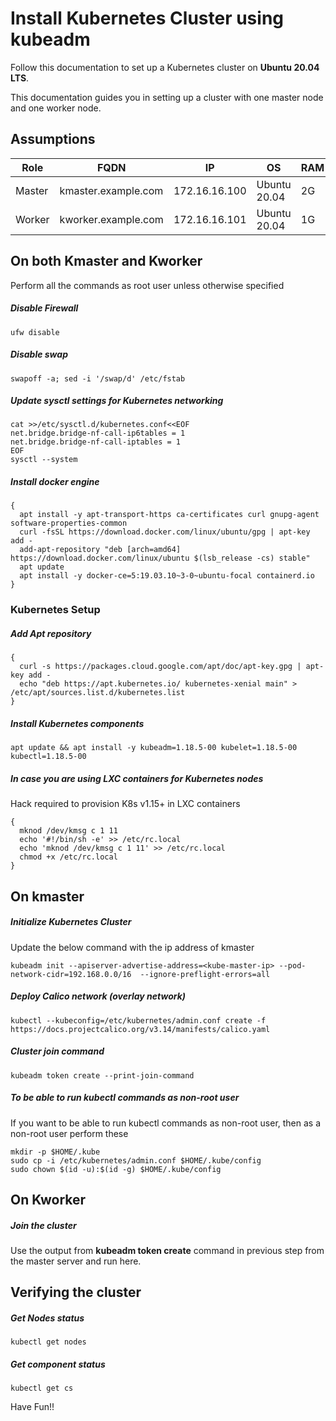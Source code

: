 # Install Kubernetes Cluster using kubeadm

Follow this documentation to set up a Kubernetes cluster on **Ubuntu 20.04 LTS**.

This documentation guides you in setting up a cluster with one master node and one worker node.

## Assumptions

| Role   | FQDN                | IP            | OS           | RAM | CPU |
| ------ | ------------------- | ------------- | ------------ | --- | --- |
| Master | kmaster.example.com | 172.16.16.100 | Ubuntu 20.04 | 2G  | 2   |
| Worker | kworker.example.com | 172.16.16.101 | Ubuntu 20.04 | 1G  | 1   |

## On both Kmaster and Kworker

Perform all the commands as root user unless otherwise specified

##### Disable Firewall

```
ufw disable
```

##### Disable swap

```
swapoff -a; sed -i '/swap/d' /etc/fstab
```

##### Update sysctl settings for Kubernetes networking

```
cat >>/etc/sysctl.d/kubernetes.conf<<EOF
net.bridge.bridge-nf-call-ip6tables = 1
net.bridge.bridge-nf-call-iptables = 1
EOF
sysctl --system
```

##### Install docker engine

```
{
  apt install -y apt-transport-https ca-certificates curl gnupg-agent software-properties-common
  curl -fsSL https://download.docker.com/linux/ubuntu/gpg | apt-key add -
  add-apt-repository "deb [arch=amd64] https://download.docker.com/linux/ubuntu $(lsb_release -cs) stable"
  apt update
  apt install -y docker-ce=5:19.03.10~3-0~ubuntu-focal containerd.io
}
```

### Kubernetes Setup

##### Add Apt repository

```
{
  curl -s https://packages.cloud.google.com/apt/doc/apt-key.gpg | apt-key add -
  echo "deb https://apt.kubernetes.io/ kubernetes-xenial main" > /etc/apt/sources.list.d/kubernetes.list
}
```

##### Install Kubernetes components

```
apt update && apt install -y kubeadm=1.18.5-00 kubelet=1.18.5-00 kubectl=1.18.5-00
```

##### In case you are using LXC containers for Kubernetes nodes

Hack required to provision K8s v1.15+ in LXC containers

```
{
  mknod /dev/kmsg c 1 11
  echo '#!/bin/sh -e' >> /etc/rc.local
  echo 'mknod /dev/kmsg c 1 11' >> /etc/rc.local
  chmod +x /etc/rc.local
}
```

## On kmaster

##### Initialize Kubernetes Cluster

Update the below command with the ip address of kmaster

```
kubeadm init --apiserver-advertise-address=<kube-master-ip> --pod-network-cidr=192.168.0.0/16  --ignore-preflight-errors=all
```

##### Deploy Calico network (overlay network)

```
kubectl --kubeconfig=/etc/kubernetes/admin.conf create -f https://docs.projectcalico.org/v3.14/manifests/calico.yaml
```

##### Cluster join command

```
kubeadm token create --print-join-command
```

##### To be able to run kubectl commands as non-root user

If you want to be able to run kubectl commands as non-root user, then as a non-root user perform these

```
mkdir -p $HOME/.kube
sudo cp -i /etc/kubernetes/admin.conf $HOME/.kube/config
sudo chown $(id -u):$(id -g) $HOME/.kube/config
```

## On Kworker

##### Join the cluster

Use the output from **kubeadm token create** command in previous step from the master server and run here.

## Verifying the cluster

##### Get Nodes status

```
kubectl get nodes
```

##### Get component status

```
kubectl get cs
```

Have Fun!!
